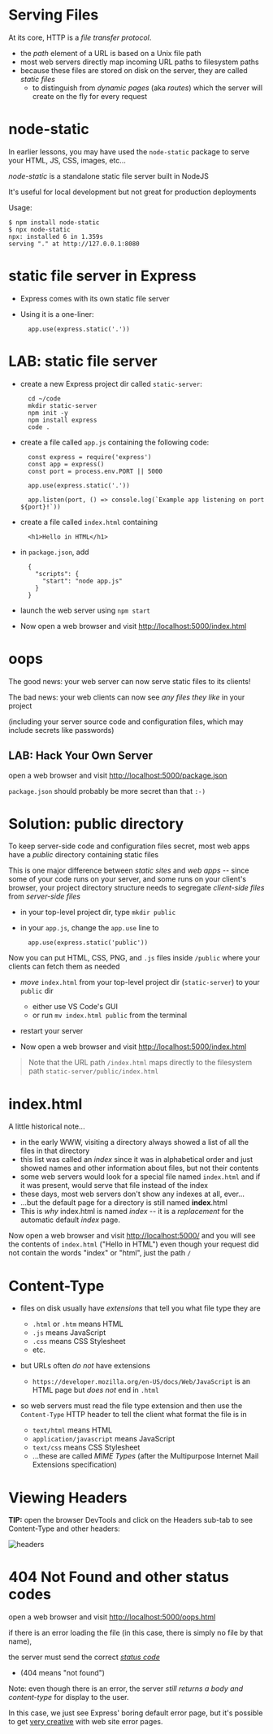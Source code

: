 # Serving Files

At its core, HTTP is a *file transfer protocol*.

* the *path* element of a URL is based on a Unix file path
* most web servers directly map incoming URL paths to filesystem paths
* because these files are stored on disk on the server, they are called *static files*
  * to distinguish from *dynamic pages* (aka *routes*) which the server will create on the fly for every request 

# node-static

In earlier lessons, you may have used the `node-static` package to serve your HTML, JS, CSS, images, etc...

*node-static* is a standalone static file server built in NodeJS

It's useful for local development but not great for production deployments

Usage:

```
$ npm install node-static
$ npx node-static
npx: installed 6 in 1.359s
serving "." at http://127.0.0.1:8080
```

# static file server in Express

* Express comes with its own static file server
* Using it is a one-liner: 

        app.use(express.static('.'))

# LAB: static file server

* create a new Express project dir called `static-server`:

        cd ~/code
        mkdir static-server
        npm init -y
        npm install express
        code .
    
* create a file called `app.js` containing the following code:

        const express = require('express')
        const app = express()
        const port = process.env.PORT || 5000
        
        app.use(express.static('.'))
        
        app.listen(port, () => console.log(`Example app listening on port ${port}!`))

* create a file called `index.html` containing

        <h1>Hello in HTML</h1>

* in `package.json`, add

        {
          "scripts": {
            "start": "node app.js"
          }
        }

* launch the web server using `npm start`

* Now open a web browser and visit <http://localhost:5000/index.html>


# oops

The good news: your web server can now serve static files to its clients!

The bad news: your web clients can now see *any files they like* in your project

(including your server source code and configuration files, which may include secrets like passwords)

## LAB: Hack Your Own Server

open a web browser and visit <http://localhost:5000/package.json>

`package.json` should probably be more secret than that `:-)`

# Solution: public directory

To keep server-side code and configuration files secret, most web apps have a *public* directory containing static files

This is one major difference between *static sites* and *web apps* -- since some of your code runs on your server, and some runs on your client's browser, your project directory structure needs to segregate *client-side files* from *server-side files*

* in your top-level project dir, type `mkdir public`
* in your `app.js`, change the `app.use` line to

        app.use(express.static('public'))

Now you can put HTML, CSS, PNG, and `.js` files inside `/public` where your clients can fetch them as needed

* *move* `index.html` from your top-level project dir (`static-server`) to your `public` dir
    * either use VS Code's GUI
    * or run `mv index.html public` from the terminal 

* restart your server
    
* Now open a web browser and visit <http://localhost:5000/index.html>

> Note that the URL path `/index.html` maps directly to the filesystem path `static-server/public/index.html`

# index.html

A little historical note...

* in the early WWW, visiting a directory always showed a list of all the files in that directory
* this list was called an *index* since it was in alphabetical order and just showed names and other information about files, but not their contents
* some web servers would look for a special file named `index.html` and if it was present, would serve that file instead of the index
* these days, most web servers don't show any indexes at all, ever...
* ...but the default page for a directory is still named **index**.html
* This is *why* index.html is named *index* -- it is a *replacement* for the automatic default *index* page.

Now open a web browser and visit <http://localhost:5000/> and you will see the contents of `index.html` ("Hello in HTML") even though your request did not contain the words "index" or "html", just the path `/`

# Content-Type

* files on disk usually have *extensions* that tell you what file type they are
    * `.html` or `.htm` means HTML
    * `.js` means JavaScript
    * `.css` means CSS Stylesheet
    * etc.

* but URLs often *do not* have extensions
    * `https://developer.mozilla.org/en-US/docs/Web/JavaScript` is an HTML page but *does not* end in `.html`

* so web servers must read the file type extension and then use the `Content-Type` HTTP header to tell the client what format the file is in
    * `text/html` means HTML
    * `application/javascript` means JavaScript
    * `text/css` means CSS Stylesheet
    * ...these are called *MIME Types* (after the Multipurpose Internet Mail Extensions specification)

# Viewing Headers

**TIP:** open the browser DevTools and click on the Headers sub-tab to see Content-Type and other headers:

![headers](/images/content-type.png)

# 404 Not Found and other status codes

open a web browser and visit <http://localhost:5000/oops.html>

if there is an error loading the file (in this case, there is simply no file by that name),
 
the server must send the correct *[status code](https://en.wikipedia.org/wiki/List_of_HTTP_status_codes)*

  * (404 means "not found")
  
Note: even though there is an error, the server *still returns a body and content-type* for display to the user.

In this case, we just see Express' boring default error page, but it's possible to get [very creative](https://www.canva.com/learn/404-page-design/) with web site error pages.
